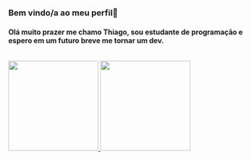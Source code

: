 ### Bem vindo/a ao meu perfil👋

#### Olá muito prazer me chamo Thiago, sou estudante de programação e espero em um futuro breve me tornar um dev.

###### <div>
<a href="https://github.com/ThiagoDallaCosta">
<img height="180em" src="https://github-readme-stats.vercel.app/api/top-langs/?ThiagoDallaCosta&layout=compact&langs_count=7&theme=dracula"/>
<img height="180em" src="https://github-readme-stats.vercel.app/api?ThiagoDallaCosta-aqui&show_icons=true&theme=dracula&include_all_commits=true&count_private=true"/>
</div>
